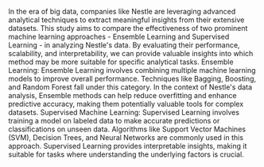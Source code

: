 In the era of big data, companies like Nestle are leveraging advanced analytical techniques to extract meaningful insights from their extensive datasets. This study aims to compare the effectiveness of two prominent machine learning approaches - Ensemble Learning and Supervised Learning - in analyzing Nestle's data. By evaluating their performance, scalability, and interpretability, we can provide valuable insights into which method may be more suitable for specific analytical tasks.
Ensemble Learning:
Ensemble Learning involves combining multiple machine learning models to improve overall performance. Techniques like Bagging, Boosting, and Random Forest fall under this category. In the context of Nestle's data analysis, Ensemble methods can help reduce overfitting and enhance predictive accuracy, making them potentially valuable tools for complex datasets.
Supervised Machine Learning:
Supervised Learning involves training a model on labeled data to make accurate predictions or classifications on unseen data. Algorithms like Support Vector Machines (SVM), Decision Trees, and Neural Networks are commonly used in this approach. Supervised Learning provides interpretable insights, making it suitable for tasks where understanding the underlying factors is crucial.

